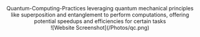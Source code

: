 <center>
Quantum-Computing-Practices
leveraging quantum mechanical principles like superposition and entanglement to perform computations, offering potential speedups and efficiencies for certain tasks
<br>
![Website Screenshot](/Photos/qc.png)  
</center>
